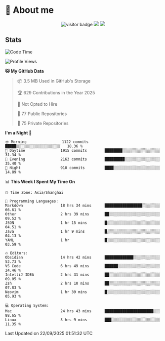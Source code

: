 <!-- ![](https://youpai.roccoshi.top/img/20200804214216.png) -->

# 🧐 About me
 
<p align="center">
<img src="https://visitor-badge.laobi.icu/badge?page_id=Lincest.Lincest&title=hits" alt="visitor badge"/>
<a href="mailto:imroccoshi@gmail.com"><img src="https://img.shields.io/badge/gmail-imroccoshi%40gmail.com-red"></a>
<a href="https://blog.roccoshi.top"><img src="https://img.shields.io/badge/blog-roccoshi-green"></a>
</p>

## Stats

<!--START_SECTION:waka-->
![Code Time](http://img.shields.io/badge/Code%20Time-2%2C783%20hrs%2050%20mins-blue)

![Profile Views](http://img.shields.io/badge/Profile%20Views-0-blue)

**🐱 My GitHub Data** 

> 📦 3.5 MB Used in GitHub's Storage 
 > 
> 🏆 629 Contributions in the Year 2025
 > 
> 🚫 Not Opted to Hire
 > 
> 📜 77 Public Repositories 
 > 
> 🔑 75 Private Repositories 
 > 
**I'm a Night 🦉** 

```text
🌞 Morning                1122 commits        █████░░░░░░░░░░░░░░░░░░░░   18.36 % 
🌆 Daytime                1915 commits        ████████░░░░░░░░░░░░░░░░░   31.34 % 
🌃 Evening                2163 commits        █████████░░░░░░░░░░░░░░░░   35.40 % 
🌙 Night                  910 commits         ████░░░░░░░░░░░░░░░░░░░░░   14.89 % 
```


📊 **This Week I Spent My Time On** 

```text
🕑︎ Time Zone: Asia/Shanghai

💬 Programming Languages: 
Markdown                 18 hrs 34 mins      █████████████████░░░░░░░░   66.61 % 
Other                    2 hrs 39 mins       ██░░░░░░░░░░░░░░░░░░░░░░░   09.52 % 
JSON                     1 hr 15 mins        █░░░░░░░░░░░░░░░░░░░░░░░░   04.51 % 
Java                     1 hr 9 mins         █░░░░░░░░░░░░░░░░░░░░░░░░   04.13 % 
YAML                     1 hr                █░░░░░░░░░░░░░░░░░░░░░░░░   03.59 % 

🔥 Editors: 
Obsidian                 14 hrs 42 mins      █████████████░░░░░░░░░░░░   52.73 % 
VS Code                  6 hrs 49 mins       ██████░░░░░░░░░░░░░░░░░░░   24.46 % 
IntelliJ IDEA            2 hrs 31 mins       ██░░░░░░░░░░░░░░░░░░░░░░░   09.05 % 
Zsh                      2 hrs 10 mins       ██░░░░░░░░░░░░░░░░░░░░░░░   07.83 % 
Neovim                   1 hr 39 mins        █░░░░░░░░░░░░░░░░░░░░░░░░   05.93 % 

💻 Operating System: 
Mac                      24 hrs 43 mins      ██████████████████████░░░   88.65 % 
Linux                    3 hrs 9 mins        ███░░░░░░░░░░░░░░░░░░░░░░   11.35 % 
```


 Last Updated on 22/09/2025 01:51:32 UTC
<!--END_SECTION:waka-->


